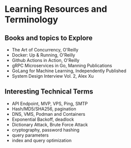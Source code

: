 # Learning Resources and Terminology

## Books and topics to Explore

- The Art of Concurrency, O'Reilly
- Docker: Up & Running, O'Reilly
- Github Actions in Action, O'Reilly
- gRPC Microservices in Go, Manning Publications
- GoLang for Machine Learning, Independently Published
- System Design Interview Vol. 2, Alex Xu

## Interesting Technical Terms

- API Endpoint, MVP, VPS, Ping, SMTP
- Hash/MD5/SHA256, pagination
- DNS, VMS, Podman and Containers
- Exponential Backoff, deadlock
- Dictionary Attack, Brute Force Attack
- cryptography, password hashing
- query parameters
- index and query optimization
